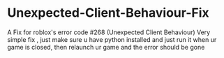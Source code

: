 # Unexpected-Client-Behaviour-Fix
A Fix for roblox's error code #268 (Unexpected Client Behaviour)
Very simple fix , just make sure u have python installed and just run it when ur game is closed, then relaunch ur game and the error should be gone
